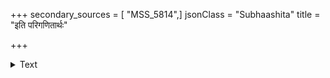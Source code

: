 +++
secondary_sources = [ "MSS_5814",]
jsonClass = "Subhaashita"
title = "इति परिगणितार्थः"

+++

<details><summary>Text</summary>

इति परिगणितार्थः शास्त्रमार्गानुसारी नियमयति यतात्मा यः प्रजा दण्डनीत्या।  
अपुनरपगमाय प्राप्तमार्गप्रचारा सरित इव समुद्रं संपदस्तं विशन्ति॥
</details>

